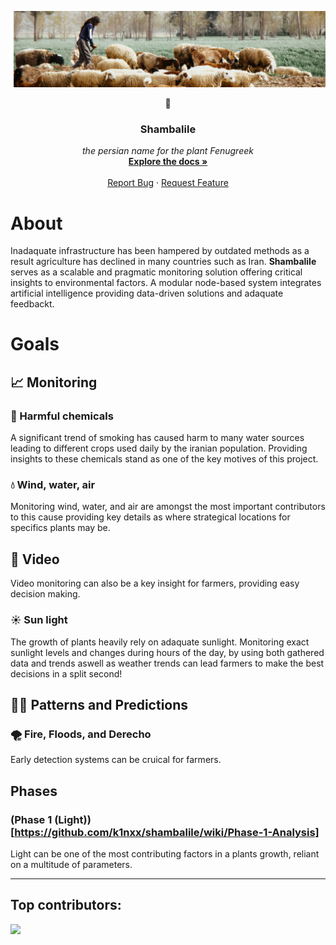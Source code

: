 ![Project Banner](https://github.com/k1nxx/shambalile/blob/main/banner.png)
<br />

<div align="center">
  <p style="font-size: 25;">🌷</p>
  <h3 align="center">Shambalile</h3>

  <p align="center">
    <i>the persian name for the plant Fenugreek</i>
    <br />
    <a href="github.com/k1nxx/shambalile/wiki"><strong>Explore the docs »</strong></a>
    <br />
    <br />
    <a href="https://github.com/k1nxx/shambalile/issues">Report Bug</a>
    &middot;
    <a href="https://github.com/k1nxx/shambalile/discussions">Request Feature</a>
  </p>
</div>

# About

Inadaquate infrastructure has been hampered by outdated methods as a result agriculture has declined in many countries such as Iran. **Shambalile** serves as a scalable and pragmatic monitoring solution offering critical insights to environmental factors. A modular node-based system integrates artificial intelligence providing data-driven solutions and adaquate feedbackt. 

# Goals

## 📈 Monitoring

### 🧪 Harmful chemicals

A significant trend of smoking has caused harm to many water sources leading to different crops used daily by the iranian population. Providing insights to these chemicals stand as one of the key motives of this project.

### 💧 Wind, water, air

Monitoring wind, water, and air are amongst the most important contributors to this cause providing key details as where strategical locations for specifics plants may be. 

## 🎥 Video

Video monitoring can also be a key insight for farmers, providing easy decision making.

### ☀️ Sun light

The growth of plants heavily rely on adaquate sunlight. Monitoring exact sunlight levels and changes during hours of the day, by using both gathered data and trends aswell as weather trends can lead farmers to make the best decisions in a split second!

## 🧑‍🔬 Patterns and Predictions

### 🌪 Fire, Floods, and Derecho 

Early detection systems can be cruical for farmers. 

## Phases

### (Phase 1 (Light))[https://github.com/k1nxx/shambalile/wiki/Phase-1-Analysis]

Light can be one of the most contributing factors in a plants growth, reliant on a multitude of parameters.


---

## Top contributors:

<a href="https://github.com/k1nxx/shambalile/graphs/contributors">
  <img src="https://contrib.rocks/image?repo=k1nxx/shambalile" />
</a>